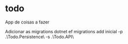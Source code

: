 # todo

App de coisas a fazer

Adicionar as migrations
dotnet ef migrations add inicial -p .\Todo.Persistence\ -s .\Todo.API\
